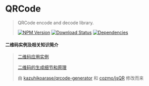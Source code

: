 # QRCode

> QRCode encode and decode library.
>
> [![NPM Version][npm-image]][npm-url]
> [![Download Status][download-image]][npm-url]
> [![Dependencies][david-image]][david-url]

#### 二维码实例及相关知识简介

> [二维码应用实例](https://nuintun.github.io/qrcode/example/index.html)
>
> [二维码的生成细节和原理](http://coolshell.cn/articles/10590.html)
>
> 由 [kazuhikoarase/qrcode-generator](https://github.com/kazuhikoarase/qrcode-generator) 和 [cozmo/jsQR](https://github.com/cozmo/jsQR) 修改而来

[npm-image]: https://img.shields.io/npm/v/file-send.svg?style=flat-square
[npm-url]: https://www.npmjs.org/package/file-send
[download-image]: https://img.shields.io/npm/dm/file-send.svg?style=flat-square
[david-image]: https://img.shields.io/david/nuintun/file-send.svg?style=flat-square
[david-url]: https://david-dm.org/nuintun/file-send
